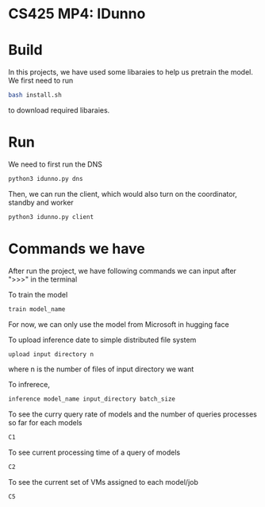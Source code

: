 # CS425 MP4: IDunno

# Build

In this projects, we have used some libaraies to help us pretrain the model. We first need to run
```sh
bash install.sh
```
to download required libaraies.

# Run

We need to first run the DNS
```sh
python3 idunno.py dns
```
Then, we can run the client, which would also turn on the coordinator, standby and worker
```sh
python3 idunno.py client
```
# Commands we have
After run the project, we have following commands we can input after ">>>" in the terminal 

To train the model
```sh
train model_name
```
For now, we can only use the model from Microsoft in hugging face

To upload inference date to simple distributed file system
```sh
upload input directory n
```
where n is the number of files of input directory we want 

To infrerece,
```sh
inference model_name input_directory batch_size
```

To see the curry query rate of models and the number of queries processes so far for each models
```sh
C1
```

To see current processing time of a query of models
```sh
C2
```

To see the current set of VMs assigned to each model/job
```sh
C5
```

